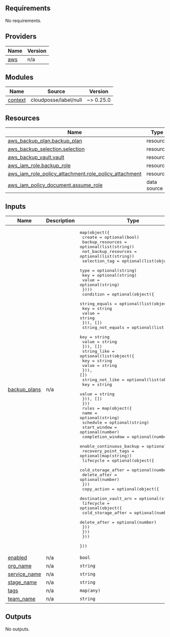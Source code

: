 <!-- BEGIN_TF_DOCS -->
## Requirements

No requirements.

## Providers

| Name | Version |
|------|---------|
| <a name="provider_aws"></a> [aws](#provider\_aws) | n/a |

## Modules

| Name | Source | Version |
|------|--------|---------|
| <a name="module_context"></a> [context](#module\_context) | cloudposse/label/null | ~> 0.25.0 |

## Resources

| Name | Type |
|------|------|
| [aws_backup_plan.backup_plan](https://registry.terraform.io/providers/hashicorp/aws/latest/docs/resources/backup_plan) | resource |
| [aws_backup_selection.selection](https://registry.terraform.io/providers/hashicorp/aws/latest/docs/resources/backup_selection) | resource |
| [aws_backup_vault.vault](https://registry.terraform.io/providers/hashicorp/aws/latest/docs/resources/backup_vault) | resource |
| [aws_iam_role.backup_role](https://registry.terraform.io/providers/hashicorp/aws/latest/docs/resources/iam_role) | resource |
| [aws_iam_role_policy_attachment.role_policy_attachment](https://registry.terraform.io/providers/hashicorp/aws/latest/docs/resources/iam_role_policy_attachment) | resource |
| [aws_iam_policy_document.assume_role](https://registry.terraform.io/providers/hashicorp/aws/latest/docs/data-sources/iam_policy_document) | data source |

## Inputs

| Name | Description | Type | Default | Required |
|------|-------------|------|---------|:--------:|
| <a name="input_backup_plans"></a> [backup\_plans](#input\_backup\_plans) | n/a | <pre>map(object({<br>    create               = optional(bool)<br>    backup_resources     = optional(list(string))<br>    not_backup_resources = optional(list(string))<br>    selection_tag = optional(list(object({<br>      type  = optional(string)<br>      key   = optional(string)<br>      value = optional(string)<br>    })))<br>    condition = optional(object({<br>      string_equals = optional(list(object({<br>        key   = string<br>        value = string<br>      })), [])<br>      string_not_equals = optional(list(object({<br>        key   = string<br>        value = string<br>      })), [])<br>      string_like = optional(list(object({<br>        key   = string<br>        value = string<br>      })), [])<br>      string_not_like = optional(list(object({<br>        key   = string<br>        value = string<br>      })), [])<br>    }))<br>    rules = map(object({<br>      name                     = optional(string)<br>      schedule                 = optional(string)<br>      start_window             = optional(number)<br>      completion_window        = optional(number)<br>      enable_continuous_backup = optional(bool)<br>      recovery_point_tags      = optional(map(string))<br>      lifecycle = optional(object({<br>        cold_storage_after = optional(number)<br>        delete_after       = optional(number)<br>      }))<br>      copy_action = optional(object({<br>        destination_vault_arn = optional(string)<br>        lifecycle = optional(object({<br>          cold_storage_after = optional(number)<br>          delete_after       = optional(number)<br>        }))<br>      }))<br>    }))<br>  }))</pre> | n/a | yes |
| <a name="input_enabled"></a> [enabled](#input\_enabled) | n/a | `bool` | `true` | no |
| <a name="input_org_name"></a> [org\_name](#input\_org\_name) | n/a | `string` | n/a | yes |
| <a name="input_service_name"></a> [service\_name](#input\_service\_name) | n/a | `string` | n/a | yes |
| <a name="input_stage_name"></a> [stage\_name](#input\_stage\_name) | n/a | `string` | n/a | yes |
| <a name="input_tags"></a> [tags](#input\_tags) | n/a | `map(any)` | `{}` | no |
| <a name="input_team_name"></a> [team\_name](#input\_team\_name) | n/a | `string` | n/a | yes |

## Outputs

No outputs.
<!-- END_TF_DOCS -->